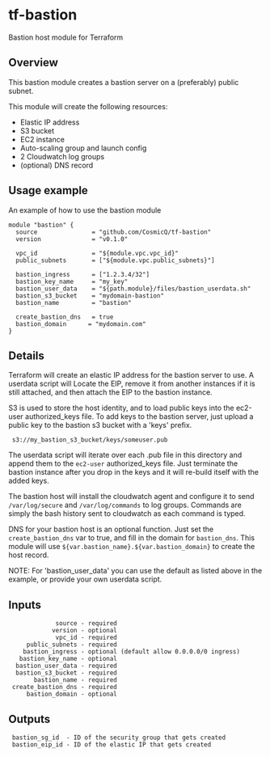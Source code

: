 # tf-bastion
Bastion host module for Terraform

## Overview
This bastion module creates a bastion server on a (preferably) public subnet.

This module will create the following resources:
* Elastic IP address
* S3 bucket
* EC2 instance
* Auto-scaling group and launch config
* 2 Cloudwatch log groups
* (optional) DNS record

## Usage example

An example of how to use the bastion module

```hcl
module "bastion" {
  source               = "github.com/CosmicQ/tf-bastion"
  version              = "v0.1.0"

  vpc_id               = "${module.vpc.vpc_id}"
  public_subnets       = ["${module.vpc.public_subnets}"]

  bastion_ingress      = ["1.2.3.4/32"]
  bastion_key_name     = "my_key"
  bastion_user_data    = "${path.module}/files/bastion_userdata.sh"
  bastion_s3_bucket    = "mydomain-bastion"
  bastion_name         = "bastion"

  create_bastion_dns   = true
  bastion_domain      = "mydomain.com"
}
```
## Details

Terraform will create an elastic IP address for the bastion server to use.  A userdata script will 
Locate the EIP, remove it from another instances if it is still attached, and then attach the EIP 
to the bastion instance.

S3 is used to store the host identity, and to load public keys into the ec2-user authorized_keys file. 
To add keys to the bastion server, just upload a public key to the bastion s3 bucket with a 'keys' prefix.
```
 s3://my_bastion_s3_bucket/keys/someuser.pub
```
The userdata script will iterate over each .pub file in this directory and append them to the `ec2-user` 
authorized_keys file.  Just terminate the bastion instance after you drop in the keys and it will re-build 
itself with the added keys.

The bastion host will install the cloudwatch agent and configure it to send `/var/log/secure` and 
`/var/log/commands` to log groups.  Commands are simply the bash history sent to cloudwatch as each command is 
typed.

DNS for your bastion host is an optional function.  Just set the `create_bastion_dns` var to true, and fill 
in the domain for `bastion_dns`.  This module will use `${var.bastion_name}.${var.bastion_domain}` to create 
the host record.

NOTE: For 'bastion_user_data' you can use the default as listed above in the example, or provide your own userdata script.

## Inputs
```
             source - required
            version - optional
             vpc_id - required
     public_subnets - required
    bastion_ingress - optional (default allow 0.0.0.0/0 ingress)
   bastion_key_name - optional
  bastion_user_data - required
  bastion_s3_bucket - required
       bastion_name - required
 create_bastion_dns - required
     bastion_domain - optional
```

## Outputs
```
 bastion_sg_id  - ID of the security group that gets created
 bastion_eip_id - ID of the elastic IP that gets created
```